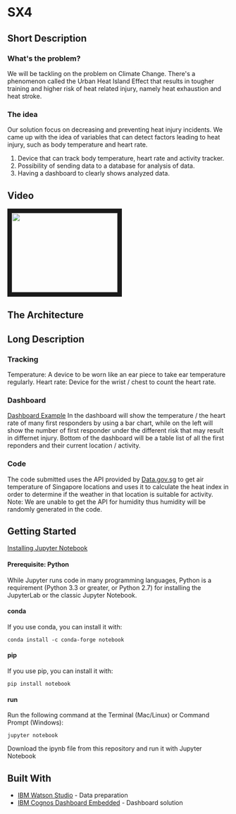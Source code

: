 # SX4

## Short Description
### What's the problem?
We will be tackling on the problem on Climate Change. There's a phenomenon called the Urban Heat Island Effect that results in tougher training and higher risk of heat related injury, namely heat exhaustion and heat stroke.

### The idea
Our solution focus on decreasing and preventing heat injury incidents. We came up with the idea of variables that can detect factors leading to heat injury, such as body temperature and heart rate.

1. Device that can track body temperature, heart rate and activity tracker.
2. Possibility of sending data to a database for analysis of data.
3. Having a dashboard to clearly shows analyzed data.

## Video
<a href="https://www.youtube.com/watch?v=-OnpFI7G4Ak&feature=youtu.be" target="_blank"><img src="https://lh3.googleusercontent.com/proxy/41fVbpwuov0rvZXeAv3FKqVRqYXdDql-ZrtGt7m4a6srQXOJz6-i9qNUGfOcIEtPqdTEsw8j6IIvHe96l1xyAEjzMhL8K2KjiIobmsVyhFAmL14u-PObfSWbLaxn1eU9C-rqXVZ8slqeEmYZlMc0uG9WuUZP-px9T133n_68J1ypsxEbJImFrgwzT72EwPyHuILfv70OK16RasPR" width="240" height="180" border="10" /></a>

## The Architecture

## Long Description


### Tracking
Temperature:
A device to be worn like an ear piece to take ear temperature regularly.
Heart rate:
Device for the wrist / chest to count the heart rate.

### Dashboard
[Dashboard Example](https://dataplatform.cloud.ibm.com/dashboards/ef63fafe-f903-4d14-9d81-17e81c929840/view/5b17ab3c31970bc355d4eee40790255779362708b0bbd20a878d7b495b337197a86a1a99c8791f528c155437f4b91b51c8)
In the dashboard will show the temperature / the heart rate of many first responders by using a bar chart, while on the left will show the number of first responder under the different risk that may result in differnet injury.
Bottom of the dashboard will be a table list of all the first reponders and their current location / activity.

### Code
The code submitted uses the API provided by [Data.gov.sg](https://data.gov.sg/) to get air temperature of Singapore locations and uses it to calculate the heat index in order to determine if the weather in that location is suitable for activity.
Note: We are unable to get the API for humidity thus humidity will be randomly generated in the code.

## Getting Started
[Installing Jupyter Notebook](https://jupyter.org/install)

#### Prerequisite: Python
While Jupyter runs code in many programming languages, Python is a requirement (Python 3.3 or greater, or Python 2.7) for installing the JupyterLab or the classic Jupyter Notebook.
#### conda
If you use conda, you can install it with:
```
conda install -c conda-forge notebook
```
#### pip
If you use pip, you can install it with:
```
pip install notebook
```
#### run
Run the following command at the Terminal (Mac/Linux) or Command Prompt (Windows):
```
jupyter notebook
```
Download the ipynb file from this repository and run it with Jupyter Notebook

## Built With
* [IBM Watson Studio](https://cloud.ibm.com/catalog/services/watson-studio) - Data preparation
* [IBM Cognos Dashboard Embedded](https://console.bluemix.net/catalog/services/ibm-cognos-dashboard-embedded?cm_mc_uid=72340057091015874639499&cm_mc_sid_50200000=13853551592124695862&_ga=2.125891533.1351422093.1591961396-1070825662.1587463949) - Dashboard solution
